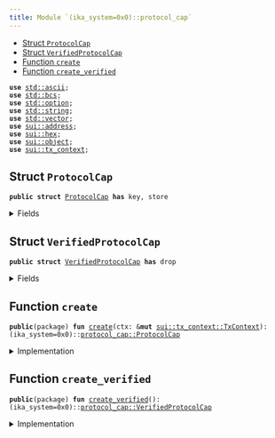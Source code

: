 ```yaml
---
title: Module `(ika_system=0x0)::protocol_cap`
---
```




-  [Struct `ProtocolCap`](#(ika_system=0x0)_protocol_cap_ProtocolCap)
-  [Struct `VerifiedProtocolCap`](#(ika_system=0x0)_protocol_cap_VerifiedProtocolCap)
-  [Function `create`](#(ika_system=0x0)_protocol_cap_create)
-  [Function `create_verified`](#(ika_system=0x0)_protocol_cap_create_verified)


<pre><code><b>use</b> <a href="../std/ascii.md#std_ascii">std::ascii</a>;
<b>use</b> <a href="../std/bcs.md#std_bcs">std::bcs</a>;
<b>use</b> <a href="../std/option.md#std_option">std::option</a>;
<b>use</b> <a href="../std/string.md#std_string">std::string</a>;
<b>use</b> <a href="../std/vector.md#std_vector">std::vector</a>;
<b>use</b> <a href="../sui/address.md#sui_address">sui::address</a>;
<b>use</b> <a href="../sui/hex.md#sui_hex">sui::hex</a>;
<b>use</b> <a href="../sui/object.md#sui_object">sui::object</a>;
<b>use</b> <a href="../sui/tx_context.md#sui_tx_context">sui::tx_context</a>;
</code></pre>



<a name="(ika_system=0x0)_protocol_cap_ProtocolCap"></a>

## Struct `ProtocolCap`



<pre><code><b>public</b> <b>struct</b> <a href="../ika_system/protocol_cap.md#(ika_system=0x0)_protocol_cap_ProtocolCap">ProtocolCap</a> <b>has</b> key, store
</code></pre>



<details>
<summary>Fields</summary>


<dl>
<dt>
<code>id: <a href="../sui/object.md#sui_object_UID">sui::object::UID</a></code>
</dt>
<dd>
</dd>
</dl>


</details>

<a name="(ika_system=0x0)_protocol_cap_VerifiedProtocolCap"></a>

## Struct `VerifiedProtocolCap`



<pre><code><b>public</b> <b>struct</b> <a href="../ika_system/protocol_cap.md#(ika_system=0x0)_protocol_cap_VerifiedProtocolCap">VerifiedProtocolCap</a> <b>has</b> drop
</code></pre>



<details>
<summary>Fields</summary>


<dl>
</dl>


</details>

<a name="(ika_system=0x0)_protocol_cap_create"></a>

## Function `create`



<pre><code><b>public</b>(package) <b>fun</b> <a href="../ika_system/protocol_cap.md#(ika_system=0x0)_protocol_cap_create">create</a>(ctx: &<b>mut</b> <a href="../sui/tx_context.md#sui_tx_context_TxContext">sui::tx_context::TxContext</a>): (ika_system=0x0)::<a href="../ika_system/protocol_cap.md#(ika_system=0x0)_protocol_cap_ProtocolCap">protocol_cap::ProtocolCap</a>
</code></pre>



<details>
<summary>Implementation</summary>


<pre><code><b>public</b>(package) <b>fun</b> <a href="../ika_system/protocol_cap.md#(ika_system=0x0)_protocol_cap_create">create</a>(
    ctx: &<b>mut</b> TxContext,
): <a href="../ika_system/protocol_cap.md#(ika_system=0x0)_protocol_cap_ProtocolCap">ProtocolCap</a> {
    <a href="../ika_system/protocol_cap.md#(ika_system=0x0)_protocol_cap_ProtocolCap">ProtocolCap</a> {
        id: object::new(ctx),
    }
}
</code></pre>



</details>

<a name="(ika_system=0x0)_protocol_cap_create_verified"></a>

## Function `create_verified`



<pre><code><b>public</b>(package) <b>fun</b> <a href="../ika_system/protocol_cap.md#(ika_system=0x0)_protocol_cap_create_verified">create_verified</a>(): (ika_system=0x0)::<a href="../ika_system/protocol_cap.md#(ika_system=0x0)_protocol_cap_VerifiedProtocolCap">protocol_cap::VerifiedProtocolCap</a>
</code></pre>



<details>
<summary>Implementation</summary>


<pre><code><b>public</b>(package) <b>fun</b> <a href="../ika_system/protocol_cap.md#(ika_system=0x0)_protocol_cap_create_verified">create_verified</a>(): <a href="../ika_system/protocol_cap.md#(ika_system=0x0)_protocol_cap_VerifiedProtocolCap">VerifiedProtocolCap</a> {
    <a href="../ika_system/protocol_cap.md#(ika_system=0x0)_protocol_cap_VerifiedProtocolCap">VerifiedProtocolCap</a> {}
}
</code></pre>



</details>
